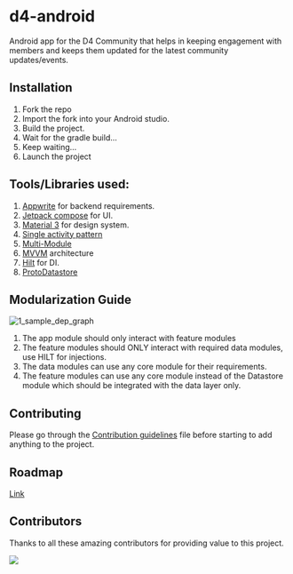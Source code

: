 # d4-android
Android app for the D4 Community that helps in keeping engagement with members and keeps them updated for the latest community updates/events.

## Installation

1. Fork the repo
2. Import the fork into your Android studio.
3. Build the project.
4. Wait for the gradle build...
5. Keep waiting...
6. Launch the project

## Tools/Libraries used:

1. [Appwrite](https://cloud.appwrite.io/) for backend requirements.
2. [Jetpack compose](https://developer.android.com/jetpack/compose) for UI.
3. [Material 3](https://m3.material.io/) for design system.
4. [Single activity pattern](https://youtu.be/2k8x8V77CrU?si=j_bh1ZDtkdsz8Vi-)
5. [Multi-Module](https://developer.android.com/topic/modularization)
6. [MVVM](https://developer.android.com/topic/architecture) architecture
7. [Hilt](https://developer.android.com/training/dependency-injection/hilt-android) for DI.
8. [ProtoDatastore](https://developer.android.com/codelabs/android-proto-datastore#0)

## Modularization Guide

![1_sample_dep_graph](https://github.com/D4Community/d4-android/assets/85388413/e0097aba-113e-4972-9622-f7fd6af339f4)

1. The app module should only interact with feature modules
2. The feature modules should ONLY interact with required data modules, use HILT for injections.
3. The data modules can use any core module for their requirements.
4. The feature modules can use any core module instead of the Datastore module which should be integrated with the data layer only.


## Contributing
Please go through the [Contribution guidelines](/CONTRIBUTING.md) file before starting to add anything to the project.


## Roadmap
[Link](https://docs.google.com/spreadsheets/d/1uD93oYKea3MFwNi3qm5N93Nz9slwvXI-Hta9WFbYSwk/edit?usp=sharing)

## Contributors
Thanks to all these amazing contributors for providing value to this project.

<img src="https://contrib.rocks/image?repo=D4Community/d4-android"/>
